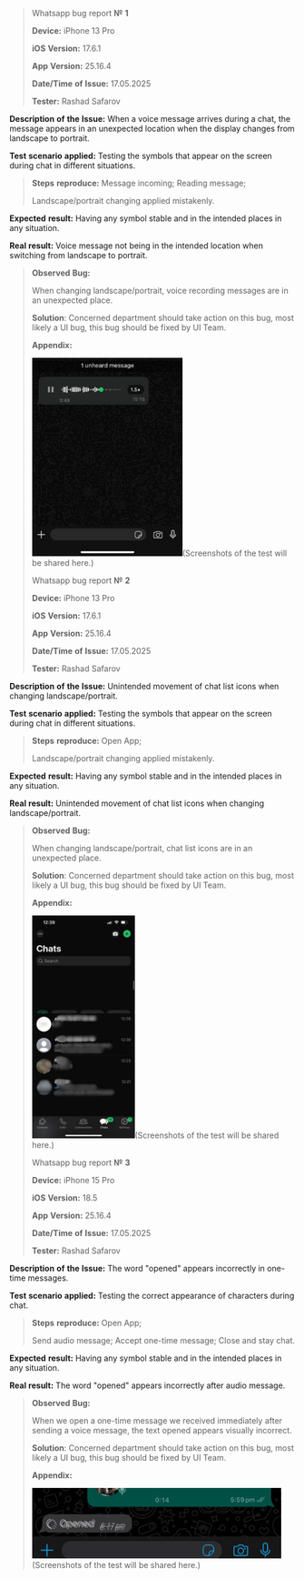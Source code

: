 > Whatsapp bug report **№** **1**
>
> **Device:** iPhone 13 Pro
>
> **iOS** **Version:** 17.6.1
>
> **App** **Version:** 25.16.4
>
> **Date/Time** **of** **Issue:** 17.05.2025
>
> **Tester:** Rashad Safarov

**Description** **of** **the** **Issue:** When a voice message arrives
during a chat, the message appears in an unexpected location when the
display changes from landscape to portrait.

**Test** **scenario** **applied:** Testing the symbols that appear on
the screen during chat in different situations.

> **Steps** **reproduce:** Message incoming; Reading message;
>
> Landscape/portrait changing applied mistakenly.

**Expected** **result:** Having any symbol stable and in the intended
places in any situation.

**Real** **result:** Voice message not being in the intended location
when switching from landscape to portrait.

> **Observed** **Bug:**
>
> When changing landscape/portrait, voice recording messages are in an
> unexpected place.
>
> **Solution**: Concerned department should take action on this bug,
> most likely a UI bug, this bug should be fixed by UI Team.
>
> **Appendix:**
>
> <img src="./mtxoalnm.png"
> style="width:2.76014in;height:3.63542in" />(Screenshots of the test
> will be shared here.)
>
> Whatsapp bug report **№** **2**
>
> **Device:** iPhone 13 Pro
>
> **iOS** **Version:** 17.6.1
>
> **App** **Version:** 25.16.4
>
> **Date/Time** **of** **Issue:** 17.05.2025
>
> **Tester:** Rashad Safarov

**Description** **of** **the** **Issue:** Unintended movement of chat
list icons when changing landscape/portrait.

**Test** **scenario** **applied:** Testing the symbols that appear on
the screen during chat in different situations.

> **Steps** **reproduce:** Open App;
>
> Landscape/portrait changing applied mistakenly.

**Expected** **result:** Having any symbol stable and in the intended
places in any situation.

**Real** **result:** Unintended movement of chat list icons when
changing landscape/portrait.

> **Observed** **Bug:**
>
> When changing landscape/portrait, chat list icons are in an unexpected
> place.
>
> **Solution**: Concerned department should take action on this bug,
> most likely a UI bug, this bug should be fixed by UI Team.
>
> **Appendix:**
>
> <img src="./ddbdspcm.png"
> style="width:1.88472in;height:4.08194in" />(Screenshots of the test
> will be shared here.)
>
> Whatsapp bug report **№** **3**
>
> **Device:** iPhone 15 Pro
>
> **iOS** **Version:** 18.5
>
> **App** **Version:** 25.16.4
>
> **Date/Time** **of** **Issue:** 17.05.2025
>
> **Tester:** Rashad Safarov

**Description** **of** **the** **Issue:** The word "opened" appears
incorrectly in one-time messages.

**Test** **scenario** **applied:** Testing the correct appearance of
characters during chat.

> **Steps** **reproduce:** Open App;
>
> Send audio message; Accept one-time message; Close and stay chat.

**Expected** **result:** Having any symbol stable and in the intended
places in any situation.

**Real** **result:** The word "opened" appears incorrectly after audio
message.

> **Observed** **Bug:**
>
> When we open a one-time message we received immediately after sending
> a voice message, the text opened appears visually incorrect.
>
> **Solution**: Concerned department should take action on this bug,
> most likely a UI bug, this bug should be fixed by UI Team.
>
> **Appendix:**
>
> <img src="./1fydndlw.png"
> style="width:4.57222in;height:1.29156in" />(Screenshots of the test
> will be shared here.)
